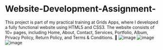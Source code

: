 # Website-Development-Assignment-
This project is part of my practical training at Grids Apps, where I developed a fully functional website using HTML5 and CSS3. The website consists of 10+ pages, including Home, About, Contact, Services, Portfolio, Album, Privacy Policy, Return Policy, and Terms &amp; Conditions. 🚀
![image](https://github.com/user-attachments/assets/bb1c4884-c136-4066-a10a-53c0c152da34)
![image](https://github.com/user-attachments/assets/167d8dbf-0a96-4c59-a77c-405b7eba8fa3)
![image](https://github.com/user-attachments/assets/bcb0d086-8d8e-4f88-89f4-82f4a1d6c2ea)

